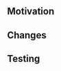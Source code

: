 ## Motivation

<!-- Why are you making this change, what problem does it solve? -->

## Changes

<!-- What does this change exactly? Who will be affected? Include relevant screenshots, videos, links -->

## Testing

<!-- How can the reviewer confirm these changes do what you say they do? Are there automated tests? -->

